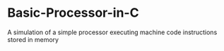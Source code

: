 # Basic-Processor-in-C
A simulation of a simple processor executing machine code instructions stored in memory
